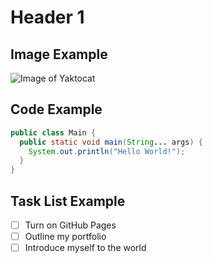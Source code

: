 # Header 1
## Image Example
![Image of Yaktocat](https://octodex.github.com/images/yaktocat.png)

## Code Example
``` java
public class Main {
  public static void main(String... args) {
    System.out.println("Hello World!");
  }
}
```

## Task List Example
- [ ] Turn on GitHub Pages
- [ ] Outline my portfolio
- [ ] Introduce myself to the world
